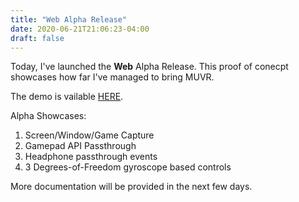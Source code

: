 ```yaml
---
title: "Web Alpha Release"
date: 2020-06-21T21:06:23-04:00
draft: false
---
```


Today, I've launched the **Web** Alpha Release. This proof of conecpt showcases how far I've managed to bring MUVR.

The demo is vailable [HERE](https://muvr.xyz/app/caster/).

Alpha Showcases:
1. Screen/Window/Game Capture
2. Gamepad API Passthrough
3. Headphone passthrough events
4. 3 Degrees-of-Freedom gyroscope based controls

More documentation will be provided in the next few days.